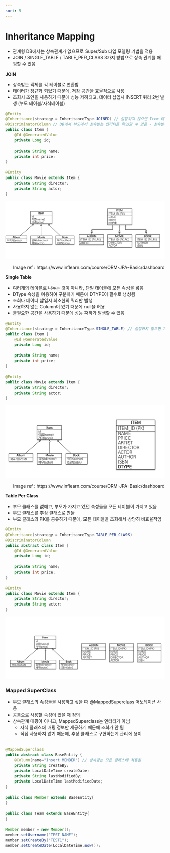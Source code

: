 ```yaml
---
sort: 5
---
```


# Inheritance Mapping

* 관계형 DB에서는 상속관계가 없으므로 Super/Sub 타입 모델링 기법을 적용
* JOIN / SINGLE_TABLE / TABLE_PER_CLASS 3가지 방법으로 상속 관계를 매핑할 수 있음

**JOIN**

* 상속받는 객체를 각 테이블로 변환함
* 데이터가 정규화 되었기 때문에, 저장 공간을 효율적으로 사용
* 조회시 조인을 사용하기 때문에 성능 저하되고, 데이터 삽입시 INSERT 쿼리 2번 발생 (부모 테이블/자식테이블)

```java
@Entity
@Inheritance(strategy = InheritanceType.JOINED) // 설정하지 않으면 Item 테이블에 상속받은 Column들이 전부 들어감
@DiscriminatorColumn // DB에서 부모에서 상속받는 엔터티를 확인할 수 있음 - 상속받는 객체에서 DiscriminationValue로 이름 변경 가능
public class Item {
    @Id @GeneratedValue
    private Long id;

    private String name;
    private int price;
}

@Entity
public class Movie extends Item {
    private String director;
    private String actor;
}


```





![Inheritance_JOIN](./Img/Inheritance_JOIN.png)

<div style="text-align: right"> Image ref : https://www.inflearn.com/course/ORM-JPA-Basic/dashboard</div>

**Single Table**

* 여러개의 테이블로 나누는 것이 아니라, 단일 테이블에 모든 속성을 넣음
* DType 속성을 이용하여 구분하기 때문에 DTYPE이 필수로 생성됨
* 조회나 데이터 삽입시 최소한의 쿼리만 발생
* 사용하지 않는 Column이 있기 때문에 null을 허용
* 불필요한 공간을 사용하기 때문에 성능 저하가 발생할 수 있음

```java
@Entity
@Inheritance(strategy = InheritanceType.SINGLE_TABLE) // 설정하지 않으면 Item 테이블에 상속받은 Column들이 전부 들어감
public class Item {
    @Id @GeneratedValue
    private Long id;

    private String name;
    private int price;
}

@Entity
public class Movie extends Item {
    private String director;
    private String actor;
}
```



![Inheritance_Single_Table](./Img/Inheritance_Single_Table.png)

<div style="text-align: right"> Image ref : https://www.inflearn.com/course/ORM-JPA-Basic/dashboard</div>

**Table Per Class**

* 부모 클래스를 없애고, 부모가 가지고 있던 속성들을 모든 테이블이 가지고 있음
* 부모 클래스를 추상 클래스로 만듦
* 부모 클래스의 PK를 공유하기 때문에, 모든 테이블을 조회해서 상당히 비효율적임

```java
@Entity
@Inheritance(strategy = InheritanceType.TABLE_PER_CLASS)
@DiscriminatorColumn
public abstract class Item {
    @Id @GeneratedValue
    private Long id;

    private String name;
    private int price;
}

@Entity
public class Movie extends Item {
    private String director;
    private String actor;
}
```

![Inheritance_Table_Per_Class](./Img/Inheritance_Table_Per_Class.png)

### Mapped SuperClass

* 부모 클래스의 속성들을 사용하고 싶을 때 @MappedSuperclass 어노테이션 사용
* 공통으로 사용할 속성이 있을 때 정의
* 상속관계 매핑이 아니고, MappedSuperclass는 엔터티가 아님
  * 자식 클래스에 매핑 정보만 제공하기 때문에 조회가 안 됨
  * 직접 사용하지 않기 때문에, 추상 클래스로 구현하는게 관리에 용이

```java

@MappedSuperclass
public abstract class BaseEntity {
  	@Column(name="Insert MEMBER") // 상속받는 모든 클래스에 적용됨
    private String createBy;
    private LocalDateTime createDate;
    private String lastModifiedBy;
    private LocalDateTime lastModifiedDate;
}

public class Member extends BaseEntity{
}

public class Team extends BaseEntity{
}

Member member = new Member();
member.setUsername("TEST NAME");
member.setCreateBy("TEST1");
member.setCreateDate(LocalDateTime.now());
```

